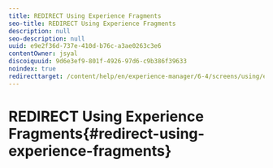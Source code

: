 ```yaml
---
title: REDIRECT Using Experience Fragments
seo-title: REDIRECT Using Experience Fragments
description: null
seo-description: null
uuid: e9e2f36d-737e-410d-b76c-a3ae0263c3e6
contentOwner: jsyal
discoiquuid: 9d6e3ef9-801f-4926-97d6-c9b386f39633
noindex: true
redirecttarget: /content/help/en/experience-manager/6-4/screens/using/experience-fragments-in-screens
---
```


# REDIRECT Using Experience Fragments{#redirect-using-experience-fragments}

